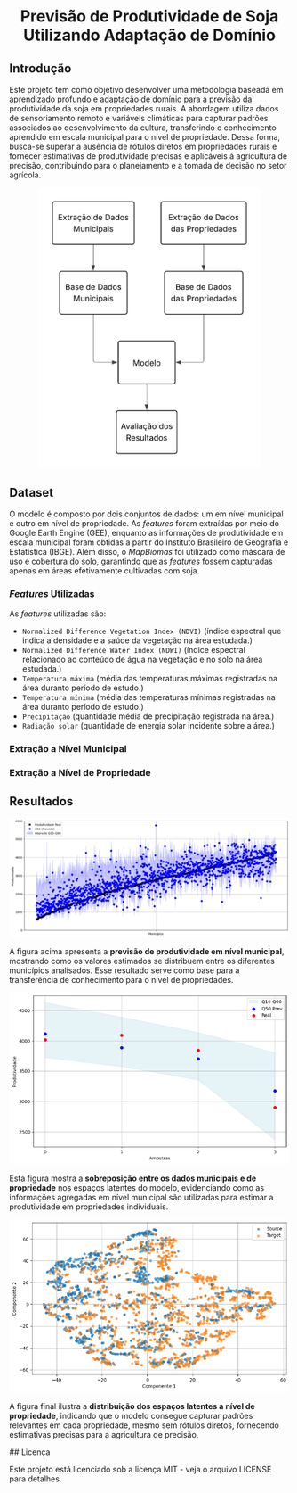 <div align="center">

# Previsão de Produtividade de Soja Utilizando Adaptação de Domínio

<div align="left">

## Introdução

Este projeto tem como objetivo desenvolver uma metodologia baseada em aprendizado profundo e adaptação de domínio para a previsão da produtividade da soja em propriedades rurais. A abordagem utiliza dados de sensoriamento remoto e variáveis climáticas para capturar padrões associados ao desenvolvimento da cultura, transferindo o conhecimento aprendido em escala municipal para o nível de propriedade. Dessa forma, busca-se superar a ausência de rótulos diretos em propriedades rurais e fornecer estimativas de produtividade precisas e aplicáveis à agricultura de precisão, contribuindo para o planejamento e a tomada de decisão no setor agrícola.

<div align="center">

  <img src="Diagramas do Projeto/resumo_projeto.png" width="400" alt="Fluxograma geral do prjeto desenvolvido."/>

<div align="left">

## Dataset

O modelo é composto por dois conjuntos de dados: um em nível municipal e outro em nível de propriedade. As *features* foram extraídas por meio do Google Earth Engine (GEE), enquanto as informações de produtividade em escala municipal foram obtidas a partir do Instituto Brasileiro de Geografia e Estatística (IBGE). Além disso, o *MapBiomas* foi utilizado como máscara de uso e cobertura do solo, garantindo que as *features* fossem capturadas apenas em áreas efetivamente cultivadas com soja.

### *Features* Utilizadas

As *features* utilizadas são:

* `Normalized Difference Vegetation Index (NDVI)`  (índice espectral que indica a densidade e a saúde da vegetação na área estudada.)
* `Normalized Difference Water Index (NDWI)`       (índice espectral relacionado ao conteúdo de água na vegetação e no solo na área estudada.)
* `Temperatura máxima`                             (média das temperaturas máximas registradas na área duranto período de estudo.)
* `Temperatura mínima`                             (média das temperaturas mínimas registradas na área duranto período de estudo.)
* `Precipitação`                                   (quantidade média de precipitação registrada na área.)
* `Radiação solar`                                 (quantidade de energia solar incidente sobre a área.)

### Extração a Nível Municipal

### Extração a Nível de Propriedade

## Resultados

<div align="center">

<div align="center">
    <img src="Resultados/resultado_municipio.png" width="600" alt="Resultado da previsão a nível municipal"/>
</div>

<p align="left">
A figura acima apresenta a <strong>previsão de produtividade em nível municipal</strong>, mostrando como os valores estimados se distribuem entre os diferentes municípios analisados. Esse resultado serve como base para a transferência de conhecimento para o nível de propriedades.
</p>

<div align="center">
    <img src="Resultados/resultado_propriedade.png" width="600" alt="Resultado da sobreposição entre os espaços latentes"/>
</div>

<p align="left">
Esta figura mostra a <strong>sobreposição entre os dados municipais e de propriedade</strong> nos espaços latentes do modelo, evidenciando como as informações agregadas em nível municipal são utilizadas para estimar a produtividade em propriedades individuais.
</p>

<div align="center">
    <img src="Resultados/espacos_latentes.png" width="600" alt="Resultados a nível de propriedade"/>
</div>

<p align="left">
A figura final ilustra a <strong>distribuição dos espaços latentes a nível de propriedade</strong>, indicando que o modelo consegue capturar padrões relevantes em cada propriedade, mesmo sem rótulos diretos, fornecendo estimativas precisas para a agricultura de precisão.
</p>
<div align="left">
## Licença

Este projeto está licenciado sob a licença MIT - veja o arquivo LICENSE para detalhes.
